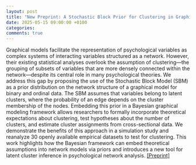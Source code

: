 ```yaml
---
layout: post
title: "New Preprint: A Stochastic Block Prior for Clustering in Graphical Models"
date: 2025-05-15 09:00:00 +0100
categories: 
comments: true
---
```


Graphical models facilitate the representation of psychological variables as complex systems of interacting variables structured as a network. However, their existing statistical analyses overlook the assumption of clustering—the grouping of subsets of variables that are more densely connected within the network—despite its central role in many psychological theories. We address this gap by proposing the use of the Stochastic Block Model (SBM) as a prior distribution on the network structure of a graphical model for binary and ordinal data. The SBM assumes that variables belong to latent clusters, where the probability of an edge depends on the cluster membership of the nodes. Embedding this prior in a Bayesian graphical modeling framework allows researchers to formally incorporate theoretical expectations about clustering, test hypotheses about the number of clusters, and estimate cluster assignments from cross-sectional data. We demonstrate the benefits of this approach in a simulation study and reanalyze 30 openly available empirical datasets to test for clustering. This work highlights how the Bayesian framework can embed theoretical assumptions into network models via priors and introduces a new tool for latent cluster inference in psychological network analysis. [[Preprint]](https://osf.io/preprints/psyarxiv/29p3m_v1)

